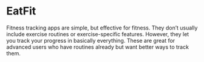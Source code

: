 # EatFit

Fitness tracking apps are simple, but effective for fitness. They don’t usually include exercise routines or exercise-specific features. However, they let you track your progress in basically everything. These are great for advanced users who have routines already but want better ways to track them.
